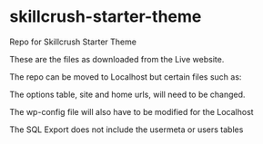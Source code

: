 # skillcrush-starter-theme
Repo for Skillcrush Starter Theme

These are the files as downloaded from the Live website.

The repo can be moved to Localhost but certain files such as:

  The options table, site and home urls, will need to be changed.
  
  The wp-config file will also have to be modified for the Localhost

The SQL Export does not include the usermeta or users tables
